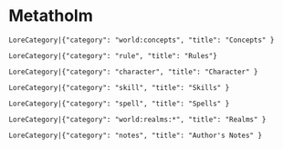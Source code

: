 # Metatholm

`LoreCategory|{"category": "world:concepts", "title": "Concepts" }`

`LoreCategory|{"category": "rule", "title": "Rules"}`

`LoreCategory|{"category": "character", "title": "Character" }`

`LoreCategory|{"category": "skill", "title": "Skills" }`

`LoreCategory|{"category": "spell", "title": "Spells" }`

`LoreCategory|{"category": "world:realms:*", "title": "Realms" }`

`LoreCategory|{"category": "notes", "title": "Author's Notes" }`

